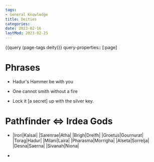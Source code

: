 ```yaml
---
tags:
- General Knowledge
title: Deities
categories:
date: 2023-02-16
lastMod: 2023-02-25
---
```

{{query (page-tags deity)}}
query-properties:: [:page]

# Phrases

  + Hadur's Hammer be with you

  + One cannot smith without a fire

  + Lock it [a secret] up with the silver key.

# Pathfinder <=> Irdea Gods

  + |Irori|Kalsai|
|Sarenrae|Atha|
|Brigh|Dreifh|
|Groetus|Gournurat|
|Torag|Hadur|
|Milani|Laira|
|Pharasma|Morrigha|
|Alseta|Sorrelja|
|Desna|Saerna|
|Sivanah|Niona|

  + 
